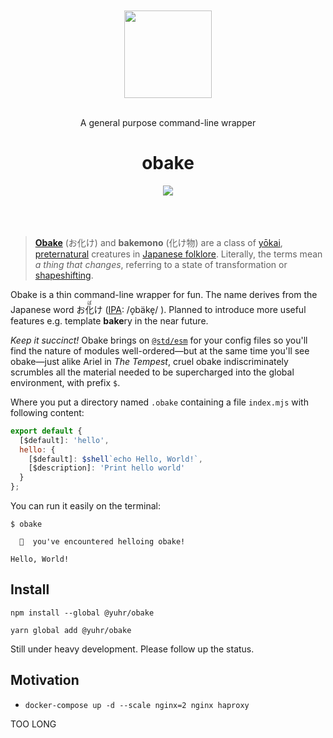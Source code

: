 <div align="center">
  <br><br>
  <img src="https://cdn.rawgit.com/yuhr/obake/master/res/ghost.svg" width="140px">
  <br><br>
  <p>A general purpose command-line wrapper</p>
  <h1>obake</h1>
  <a href="https://www.npmjs.com/package/@yuhr/obake">
    <img src="https://img.shields.io/npm/v/@yuhr/obake.svg">
  </a>
  <br><br><br><br>
</div>

> [**Obake**](https://en.wikipedia.org/wiki/Obake) (お化け) and **bakemono** (化け物) are a class of [yōkai](https://en.wikipedia.org/wiki/Yōkai), [preternatural](https://en.wikipedia.org/wiki/Preternatural) creatures in [Japanese folklore](https://en.wikipedia.org/wiki/Japanese_folklore). Literally, the terms mean *a thing that changes*, referring to a state of transformation or [shapeshifting](https://en.wikipedia.org/wiki/Shapeshifting).

Obake is a thin command-line wrapper for fun. The name derives from the Japanese word お<ruby>化<rp>（</rp><rt>ば</rt><rp>）</rp></ruby>け ([IPA](https://en.wikipedia.org/wiki/International_Phonetic_Alphabet): /o̞bäke̞/ ). Planned to introduce more useful features e.g. template **bake**ry in the near future.

*Keep it succinct!* Obake brings on [`@std/esm`](https://github.com/standard-things/esm) for your config files so you'll find the nature of modules well-ordered—but at the same time you'll see obake—just alike Ariel in *The Tempest*, cruel obake indiscriminately scrumbles all the material needed to be supercharged into the global environment, with prefix `$`.

Where you put a directory named `.obake` containing a file `index.mjs` with following content:

```javascript
export default {
  [$default]: 'hello',
  hello: {
    [$default]: $shell`echo Hello, World!`,
    [$description]: 'Print hello world'
  }
};
```

You can run it easily on the terminal:

```
$ obake

  👻  you've encountered helloing obake!

Hello, World!
```

## Install

```
npm install --global @yuhr/obake
```

```
yarn global add @yuhr/obake
```

Still under heavy development. Please follow up the status.

## Motivation

- `docker-compose up -d --scale nginx=2 nginx haproxy`

TOO LONG